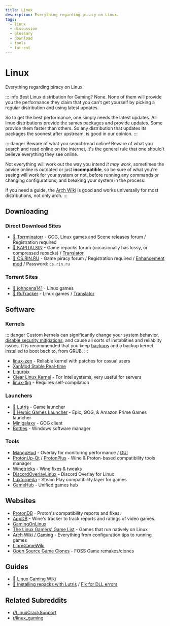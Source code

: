 ```yaml
---
title: Linux
description: Everything regarding piracy on Linux.
tags:
  - linux
  - discussion
  - glossary
  - download
  - tools
  - torrent
---
```


# Linux

Everything regarding piracy on Linux.

::: info Best Linux distribution for Gaming?
None. None of them will provide you the performance they claim that you can't get yourself by picking a regular distribution and using latest updates.

So to get the best performance, one simply needs the latest updates. All linux distributions provide the sames packages and provide updates. Some provide them faster than others. So any distribution that updates its packages the soonest after upstream, is good in our opinion. 
:::

::: danger Beware of what you search/read online!
Beware of what you search and read online on the internet, it's the general rule that one should't believe everything they see online.

Not everything will work out the way you intend *it may work*, sometimes the advice online is outdated or just **incompatible**, so be sure of what you're seeing will work for your system or not, before running any commands or changing configurations, and breaking your system in the process.

If you need a guide, the [Arch Wiki](https://wiki.archlinux.org/) is good and works universally for most distributions, not only arch.
:::

## Downloading

### Direct Download Sites

- [🌟 Torrminatorr](https://forum.torrminatorr.com) - GOG, Linux games and Scene
  releases forum / Registration required
- [🌟 KAPITALSIN](https://kapitalsin.com/forum) - Game repacks forum
  (occasionally has lossy, or compressed repacks) /
  [Translator](useful.md#translator)
- [🌟 CS.RIN.RU](https://cs.rin.ru/forum) - Game piracy forum / Registration
  required /
  [Enhancement mod](https://github.com/SubZeroPL/cs-rin-ru-enhanced-mod) /
  Password: `cs.rin.ru`

### Torrent Sites

- [🌟 johncena141](https://1337x.to/user/johncena141/) - Linux games
- [🌟 RuTracker](https://rutracker.org/forum/viewforum.php?f=899) - Linux games
  / [Translator](useful.md#translator)

## Software

### Kernels

::: danger
Custom kernels can significantly change your system behavior, [disable security mitigations](https://wiki.archlinux.org/index.php/Kernel_parameters), and cause all sorts of instablities and reliablity issues. It is recommended that you keep [backups](https://wiki.archlinux.org/title/Backup) and a backup kernel installed to boot back to, from GRUB.
:::

- [linux-zen](https://github.com/zen-kernel/zen-kernel) - Reliable kernel with patches for casual users
- [XanMod Stable Real-time](https://xanmod.org/)
- [Liquroix](https://liquorix.net/)
- [Clear Linux Kernel](https://github.com/clearlinux-pkgs/linux) - For Intel systems, very useful for servers
- [linux-tkg](https://github.com/Frogging-Family/linux-tkg) - Requires self-compilation

### Launchers

- [🌟 Lutris](https://lutris.net) - Game launcher
- [🌟 Heroic Games Launcher](https://heroicgameslauncher.com) - Epic, GOG, &
  Amazon Prime Games launcher
- [Minigalaxy](https://sharkwouter.github.io/minigalaxy) - GOG client
- [Bottles](https://usebottles.com) - Windows software manager

### Tools

- [MangoHud](https://github.com/flightlessmango/MangoHud) - Overlay for
  monitoring performance / [GUI](https://github.com/benjamimgois/goverlay)
- [ProtonUp-Qt](https://github.com/DavidoTek/ProtonUp-Qt) / [ProtonPlus](https://github.com/Vysp3r/ProtonPlus) - Wine & Proton-based compatibility tools manager
- [Winetricks](https://github.com/Winetricks/winetricks) - Wine fixes & tweaks
- [DiscordOverlayLinux](https://github.com/trigg/Discover) - Discord Overlay for Linux
- [Luxtorpeda](https://github.com/luxtorpeda-dev/luxtorpeda) - Steam Play compatibility layer for games
- [GameHub](https://tkashkin.github.io/projects/gamehub/) - Unified games hub

## Websites

- [ProtonDB](https://www.protondb.com/) - Proton's compatibility reports and fixes.
- [AppDB](https://appdb.winehq.org/) - Wine's tracker to track reports and ratings of video games.
- [GamingOnLinux](https://www.gamingonlinux.com/)
- [The Linux Gamers' Game List](https://www.icculus.org/lgfaq/gamelist.php) - Games that run natively on Linux
- [Arch Wiki / Gaming](https://wiki.archlinux.org/index.php/Gaming) - Everything from configuration tips to running games
- [LibreGameWiki](https://libregamewiki.org/Main_Page)
- [Open Source Game Clones](https://osgameclones.com/) - FOSS Game remakes/clones

## Guides

- [🌟 Linux Gaming Wiki](https://linux-gaming.kwindu.eu/index.php)
- [🌟 Installing repacks with Lutris](https://www.reddit.com/r/LinuxCrackSupport/comments/yqfirv/how_to_install_fitgirl_or_dodi_windows_repacks_in)
  /
  [Fix for DLL errors](https://reddit.com/r/LinuxCrackSupport/comments/tirarp/psa_when_installing_repacks_with_custom_wine)

## Related Subreddits

- [r/LinuxCrackSupport](https://www.reddit.com/r/LinuxCrackSupport)
- [r/linux_gaming](https://www.reddit.com/r/linux_gaming)
